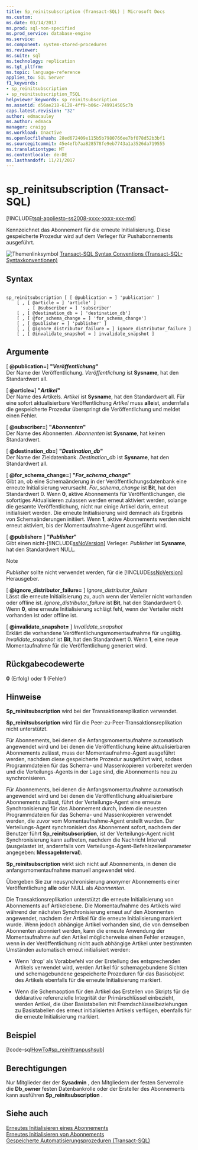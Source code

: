 ```yaml
---
title: Sp_reinitsubscription (Transact-SQL) | Microsoft Docs
ms.custom: 
ms.date: 03/14/2017
ms.prod: sql-non-specified
ms.prod_service: database-engine
ms.service: 
ms.component: system-stored-procedures
ms.reviewer: 
ms.suite: sql
ms.technology: replication
ms.tgt_pltfrm: 
ms.topic: language-reference
applies_to: SQL Server
f1_keywords:
- sp_reinitsubscription
- sp_reinitsubscription_TSQL
helpviewer_keywords: sp_reinitsubscription
ms.assetid: d56ae218-6128-4ff9-b06c-749914505c7b
caps.latest.revision: "32"
author: edmacauley
ms.author: edmaca
manager: craigg
ms.workload: Inactive
ms.openlocfilehash: 28ed672409e115b5b7980766ee7bf078d52b3bf1
ms.sourcegitcommit: 45e4efb7aa828578fe9eb7743a1a3526da719555
ms.translationtype: MT
ms.contentlocale: de-DE
ms.lasthandoff: 11/21/2017
---
```

# <a name="spreinitsubscription-transact-sql"></a>sp_reinitsubscription (Transact-SQL)
[!INCLUDE[tsql-appliesto-ss2008-xxxx-xxxx-xxx-md](../../includes/tsql-appliesto-ss2008-xxxx-xxxx-xxx-md.md)]

  Kennzeichnet das Abonnement für die erneute Initialisierung. Diese gespeicherte Prozedur wird auf dem Verleger für Pushabonnements ausgeführt.  
  
 ![Themenlinksymbol](../../database-engine/configure-windows/media/topic-link.gif "Topic link icon") [Transact-SQL Syntax Conventions (Transact-SQL-Syntaxkonventionen)](../../t-sql/language-elements/transact-sql-syntax-conventions-transact-sql.md)  
  
## <a name="syntax"></a>Syntax  
  
```  
  
sp_reinitsubscription [ [ @publication = ] 'publication' ]  
    [ , [ @article = ] 'article' ]  
        , [ @subscriber = ] 'subscriber'  
    [ , [ @destination_db = ] 'destination_db']  
    [ , [ @for_schema_change = ] 'for_schema_change']  
    [ , [ @publisher = ] 'publisher' ]  
    [ , [ @ignore_distributor_failure = ] ignore_distributor_failure ]   
    [ , [ @invalidate_snapshot = ] invalidate_snapshot ]  
```  
  
## <a name="arguments"></a>Argumente  
 [  **@publication=**] **"***Veröffentlichung***"**  
 Der Name der Veröffentlichung. *Veröffentlichung* ist **Sysname**, hat den Standardwert all.  
  
 [  **@article=**] **"***Artikel***"**  
 Der Name des Artikels. *Artikel* ist **Sysname**, hat den Standardwert all. Für eine sofort aktualisierbare Veröffentlichung *Artikel* muss **alle**ist, andernfalls die gespeicherte Prozedur überspringt die Veröffentlichung und meldet einen Fehler.  
  
 [  **@subscriber=**] **"***Abonnenten***"**  
 Der Name des Abonnenten. *Abonnenten* ist **Sysname**, hat keinen Standardwert.  
  
 [  **@destination_db=**] **"***Destination_db***"**  
 Der Name der Zieldatenbank. *Destination_db* ist **Sysname**, hat den Standardwert all.  
  
 [  **@for_schema_change=**] **"***For_schema_change***"**  
 Gibt an, ob eine Schemaänderung in der Veröffentlichungsdatenbank eine erneute Initialisierung verursacht. *For_schema_change* ist **Bit**, hat den Standardwert 0. Wenn **0**, aktive Abonnements für Veröffentlichungen, die sofortiges Aktualisieren zulassen werden erneut aktiviert werden, solange die gesamte Veröffentlichung, nicht nur einige Artikel darin, erneut initialisiert werden. Die erneute Initialisierung wird demnach als Ergebnis von Schemaänderungen initiiert. Wenn **1**, aktive Abonnements werden nicht erneut aktiviert, bis der Momentaufnahme-Agent ausgeführt wird.  
  
 [  **@publisher=** ] **"***Publisher***"**  
 Gibt einen nicht-[!INCLUDE[ssNoVersion](../../includes/ssnoversion-md.md)] Verleger. *Publisher* ist **Sysname**, hat den Standardwert NULL.  
  
> [!NOTE]  
>  *Publisher* sollte nicht verwendet werden, für die [!INCLUDE[ssNoVersion](../../includes/ssnoversion-md.md)] Herausgeber.  
  
 [  **@ignore_distributor_failure=** ] *Ignore_distributor_failure*  
 Lässt die erneute Initialisierung zu, auch wenn der Verteiler nicht vorhanden oder offline ist. *Ignore_distributor_failure* ist **Bit**, hat den Standardwert 0. Wenn **0**, eine erneute Initialisierung schlägt fehl, wenn der Verteiler nicht vorhanden ist oder offline ist.  
  
 [  **@invalidate_snapshot=** ] *Invalidate_snapshot*  
 Erklärt die vorhandene Veröffentlichungsmomentaufnahme für ungültig. *Invalidate_snapshot* ist **Bit**, hat den Standardwert 0. Wenn **1**, eine neue Momentaufnahme für die Veröffentlichung generiert wird.  
  
## <a name="return-code-values"></a>Rückgabecodewerte  
 **0** (Erfolg) oder **1** (Fehler)  
  
## <a name="remarks"></a>Hinweise  
 **Sp_reinitsubscription** wird bei der Transaktionsreplikation verwendet.  
  
 **Sp_reinitsubscription** wird für die Peer-zu-Peer-Transaktionsreplikation nicht unterstützt.  
  
 Für Abonnements, bei denen die Anfangsmomentaufnahme automatisch angewendet wird und bei denen die Veröffentlichung keine aktualisierbaren Abonnements zulässt, muss der Momentaufnahme-Agent ausgeführt werden, nachdem diese gespeicherte Prozedur ausgeführt wird, sodass Programmdateien für das Schema- und Massenkopieren vorbereitet werden und die Verteilungs-Agents in der Lage sind, die Abonnements neu zu synchronisieren.  
  
 Für Abonnements, bei denen die Anfangsmomentaufnahme automatisch angewendet wird und bei denen die Veröffentlichung aktualisierbare Abonnements zulässt, führt der Verteilungs-Agent eine erneute Synchronisierung für das Abonnement durch, indem die neuesten Programmdateien für das Schema- und Massenkopieren verwendet werden, die zuvor vom Momentaufnahme-Agent erstellt wurden. Der Verteilungs-Agent synchronisiert das Abonnement sofort, nachdem der Benutzer führt **Sp_reinitsubscription**, ist der Verteilungs-Agent nicht Synchronisierung kann auftreten, nachdem die Nachricht Intervall (ausgelastet ist, andernfalls vom Verteilungs-Agent-Befehlszeilenparameter angegeben: **MessageInterval**).  
  
 **Sp_reinitsubscription** wirkt sich nicht auf Abonnements, in denen die anfangsmomentaufnahme manuell angewendet wird.  
  
 Übergeben Sie zur neusynchronisierung anonymer Abonnements einer Veröffentlichung **alle** oder NULL als *Abonnenten*.  
  
 Die Transaktionsreplikation unterstützt die erneute Initialisierung von Abonnements auf Artikelebene. Die Momentaufnahme des Artikels wird während der nächsten Synchronisierung erneut auf den Abonnenten angewendet, nachdem der Artikel für die erneute Initialisierung markiert wurde. Wenn jedoch abhängige Artikel vorhanden sind, die von demselben Abonnenten abonniert werden, kann die erneute Anwendung der Momentaufnahme auf den Artikel möglicherweise einen Fehler erzeugen, wenn in der Veröffentlichung nicht auch abhängige Artikel unter bestimmten Umständen automatisch erneut initialisiert werden:  
  
-   Wenn 'drop' als Vorabbefehl vor der Erstellung des entsprechenden Artikels verwendet wird, werden Artikel für schemagebundene Sichten und schemagebundene gespeicherte Prozeduren für das Basisobjekt des Artikels ebenfalls für die erneute Initialisierung markiert.  
  
-   Wenn die Schemaoption für den Artikel das Erstellen von Skripts für die deklarative referenzielle Integrität der Primärschlüssel einbezieht, werden Artikel, die über Basistabellen mit Fremdschlüsselbeziehungen zu Basistabellen des erneut initialisierten Artikels verfügen, ebenfalls für die erneute Initialisierung markiert.  
  
## <a name="example"></a>Beispiel  
 [!code-sql[HowTo#sp_reinittranpushsub](../../relational-databases/replication/codesnippet/tsql/sp-reinitsubscription-tr_1.sql)]  
  
## <a name="permissions"></a>Berechtigungen  
 Nur Mitglieder der der **Sysadmin** , den Mitgliedern der festen Serverrolle die **Db_owner** festen Datenbankrolle oder der Ersteller des Abonnements kann ausführen **Sp_reinitsubscription** .  
  
## <a name="see-also"></a>Siehe auch  
 [Erneutes Initialisieren eines Abonnements](../../relational-databases/replication/reinitialize-a-subscription.md)   
 [Erneutes Initialisieren von Abonnements](../../relational-databases/replication/reinitialize-subscriptions.md)   
 [Gespeicherte Automatisierungsprozeduren &#40;Transact-SQL&#41;](../../relational-databases/system-stored-procedures/replication-stored-procedures-transact-sql.md)  
  
  
